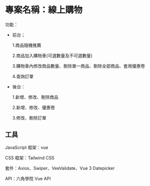 # 專案名稱：線上購物

功能：

- 前台；

  1.商品隨機推薦

  2.商品加入購物車(可選數量及不可選數量)

  3.購物車內修改商品數量、刪除單一商品、刪除全部商品、套用優惠卷

  4.查詢訂單

- 後台：

  1.新增、修改、刪除商品

  2.新增、修改、優惠卷

  3.修改、刪除訂單

## 工具

JavaScript 框架：vue

CSS 框架：Tailwind CSS

套件：Axios、Swiper、VeeValidate、Vue 3 Datepicker

API：六角學院 Vue API
